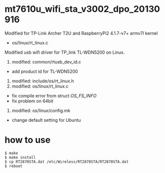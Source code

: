 # mt7610u_wifi_sta_v3002_dpo_20130916

Modified for TP-Link Archer T2U and RaspberryPi2 4.1.7-v7+ armv7l kernel
* os/linux/rt_linux.c

Modified usb wifi driver for TP_link TL-WDN5200 on Linux. 
1. modified:   common/rtusb_dev_id.c 
 * add product id for TL-WDN5200
1. modified:   include/os/rt_linux.h 
1. modified:   os/linux/rt_linux.c
 * fix compile error from struct _OS_FS_INFO_
 * fix problem on 64bit
1. modified:   os/linux/config.mk
 * change default setting for Ubuntu 

# how to use
```
$ make
$ make install
$ cp RT2870STA.dat /etc/Wireless/RT2870STA/RT2870STA.dat
$ reboot
```

